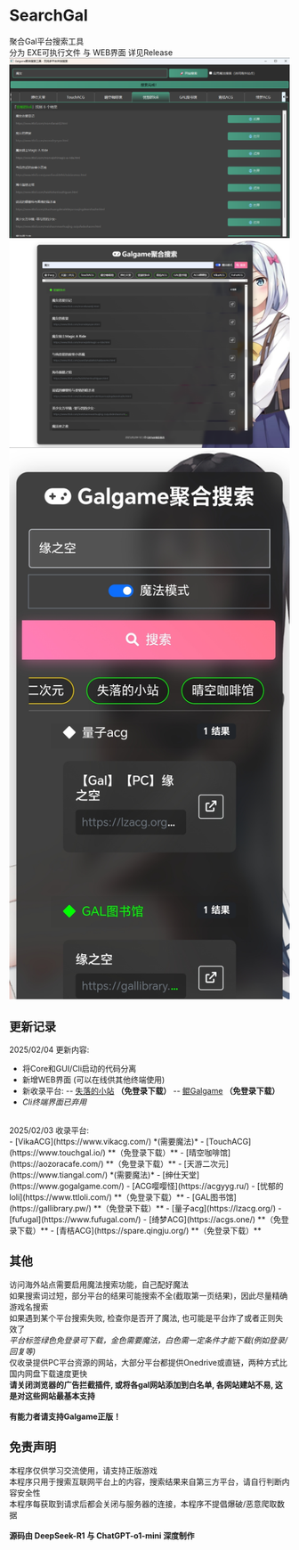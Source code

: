 # SearchGal
聚合Gal平台搜索工具<br>
分为 EXE可执行文件 与 WEB界面 详见Release<br>
![GUI演示图片](./shot-GUI.png)<br>
![GUI演示图片](./shot-WEB.png)<br>
![GUI演示图片](./shot-WEB-Phone.jpg)<br>

## 更新记录
2025/02/04 更新内容:<br>
- 将Core和GUI/Cli启动的代码分离
- 新增WEB界面 (可以在线供其他终端使用)
- 新收录平台:
-- [失落的小站](https://shinnku.com) **（免登录下载）**
-- [鲲Galgame](https://www.kungal.com/zh-cn/) **（免登录下载）**
- *Cli终端界面已弃用*
<br>
2025/02/03 收录平台:<br>
- [VikaACG](https://www.vikacg.com/) *(需要魔法)*
- [TouchACG](https://www.touchgal.io/) **（免登录下载）**
- [晴空咖啡馆](https://aozoracafe.com/) **（免登录下载）**
- [天游二次元](https://www.tiangal.com/) *(需要魔法)*
- [绅仕天堂](https://www.gogalgame.com/)
- [ACG嘤嘤怪](https://acgyyg.ru/)
- [忧郁的loli](https://www.ttloli.com/) **（免登录下载）**
- [GAL图书馆](https://gallibrary.pw/) **（免登录下载）**
- [量子acg](https://lzacg.org/)
- [fufugal](https://www.fufugal.com/)
- [绮梦ACG](https://acgs.one/) **（免登录下载）**
- [青桔ACG](https://spare.qingju.org/) **（免登录下载）**

## 其他
访问海外站点需要启用魔法搜索功能，自己配好魔法<br>
如果搜索词过短，部分平台的结果可能搜索不全(截取第一页结果)，因此尽量精确游戏名搜索<br>
如果遇到某个平台搜索失败, 检查你是否开了魔法, 也可能是平台炸了或者正则失效了<br>
*平台标签绿色免登录可下载，金色需要魔法，白色需一定条件才能下载(例如登录/回复等)*<br>
仅收录提供PC平台资源的网站，大部分平台都提供Onedrive或直链，两种方式比国内网盘下载速度更快<br>
**请关闭浏览器的广告拦截插件, 或将各gal网站添加到白名单, 各网站建站不易, 这是对这些网站最基本支持**<br>
<br>
**有能力者请支持Galgame正版！**

## 免责声明
本程序仅供学习交流使用，请支持正版游戏<br>
本程序只用于搜索互联网平台上的内容，搜索结果来自第三方平台，请自行判断内容安全性<br>
本程序每获取到请求后都会关闭与服务器的连接，本程序不提倡爆破/恶意爬取数据<br>
<br>
**源码由 DeepSeek-R1 与 ChatGPT-o1-mini 深度制作**
